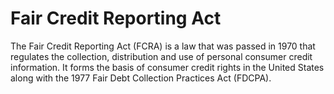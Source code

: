 ---
---

# Fair Credit Reporting Act

The Fair Credit Reporting Act (FCRA) is a law that was passed in 1970 that regulates the collection, distribution and use of personal consumer credit information. It forms the basis of consumer credit rights in the United States along with the 1977 Fair Debt Collection Practices Act (FDCPA).
